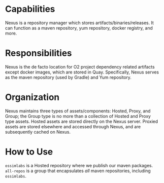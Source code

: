 # Capabilities

Nexus is a repository manager which stores artifacts/binaries/releases. It can function as a maven repository, yum repository, docker registry, and more.


# Responsibilities

Nexus is the de facto location for O2 project dependency related artifacts except docker images, which are stored in Quay. 
Specifically, Nexus serves as the maven repository (used by Gradle) and Yum repository.
 

# Organization

Nexus maintains three types of assets/components: Hosted, Proxy, and Group; the Group type is no more than a collection of Hosted and Proxy type assets.
Hosted assets are stored directly on the Nexus server.
Proxied assets are stored elsewhere and accessed through Nexus, and are subsequently cached on Nexus.


# How to Use

`ossimlabs` is a Hosted repository where we publish our maven packages.
`all-repos` is a group that encapsulates _all_ maven repositories, including `ossimlabs`.
